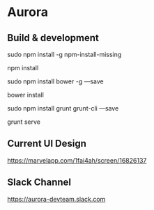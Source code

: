 # Aurora


## Build & development

sudo npm install -g npm-install-missing

npm install

sudo npm install bower -g —save

bower install

sudo npm install grunt grunt-cli —save

grunt serve


## Current UI Design
https://marvelapp.com/1fai4ah/screen/16826137

## Slack Channel
https://aurora-devteam.slack.com

